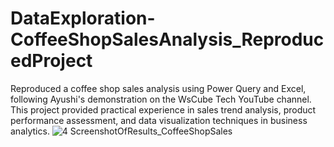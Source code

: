 # DataExploration-CoffeeShopSalesAnalysis_ReproducedProject
 Reproduced a coffee shop sales analysis using Power Query and Excel, following Ayushi's demonstration on the WsCube Tech YouTube channel. This project provided practical experience in sales trend analysis, product performance assessment, and data visualization techniques in business analytics.
![4  ScreenshotOfResults_CoffeeShopSales](https://github.com/user-attachments/assets/ee0369a5-d516-4b1f-8935-1a25317f70d7)
